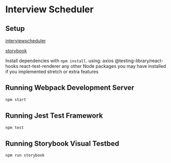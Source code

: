 # Interview Scheduler

## Setup
[interviewscheduler](https://github.com/Mustafa31112/scheduler/blob/master/docs/interviewscheduler.png)


[storybook](https://github.com/Mustafa31112/scheduler/blob/master/docs/storybook.png)

Install dependencies with `npm install`.
using:
axios
@testing-library/react-hooks
react-test-renderer
any other Node packages you may have installed if you implemented stretch or extra features
## Running Webpack Development Server

```sh
npm start
```

## Running Jest Test Framework

```sh
npm test
```

## Running Storybook Visual Testbed

```sh
npm run storybook
```
